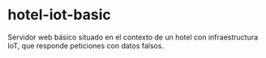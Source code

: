 # hotel-iot-basic
Servidor web básico situado en el contexto de un hotel con infraestructura IoT, que responde peticiones con datos falsos.
